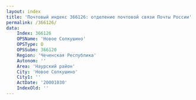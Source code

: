 ```yaml
---
layout: index
title: 'Почтовый индекс 366126: отделение почтовой связи Почты России'
permalink: /366126/
data:
    Index: 366126
    OPSName: 'Новое Солкушино'
    OPSType: О
    OPSSubm: 366120
    Region: 'Чеченская Республика'
    Autonom: ''
    Area: 'Наурский район'
    City: 'Новое Солкушино'
    City1: ''
    ActDate: '20001030'
    IndexOld: ''
---
```


